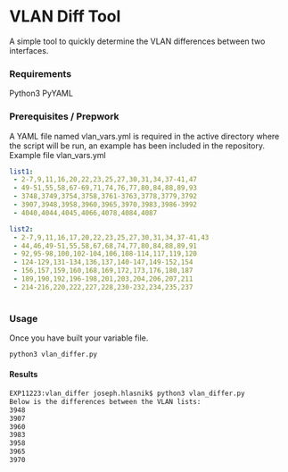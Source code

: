 # VLAN Diff Tool
A simple tool to quickly determine the VLAN differences between two interfaces.

### Requirements

Python3
PyYAML

### Prerequisites  / Prepwork

A YAML file named vlan_vars.yml is required in the active directory where the script will be run, an example has been included in the repository.
Example file vlan_vars.yml

```yaml
list1:
 - 2-7,9,11,16,20,22,23,25,27,30,31,34,37-41,47
 - 49-51,55,58,67-69,71,74,76,77,80,84,88,89,93
 - 3748,3749,3754,3758,3761-3763,3778,3779,3792
 - 3907,3948,3958,3960,3965,3970,3983,3986-3992
 - 4040,4044,4045,4066,4078,4084,4087

list2:
 - 2-7,9,11,16,17,20,22,23,25,27,30,31,34,37-41,43
 - 44,46,49-51,55,58,67,68,74,77,80,84,88,89,91
 - 92,95-98,100,102-104,106,108-114,117,119,120
 - 124-129,131-134,136,137,140-147,149-152,154
 - 156,157,159,160,168,169,172,173,176,180,187
 - 189,190,192,196-198,201,203,204,206,207,211
 - 214-216,220,222,227,228,230-232,234,235,237
  
```


### Usage

Once you have built your variable file.
```bash
python3 vlan_differ.py 
```

#### Results

```bash
EXP11223:vlan_differ joseph.hlasnik$ python3 vlan_differ.py 
Below is the differences between the VLAN lists:
3948
3907
3960
3983
3958
3965
3970
```
